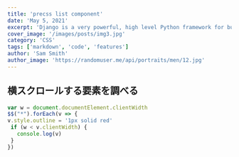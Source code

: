 ```yaml
---
title: 'precss list component'
date: 'May 5, 2021'
excerpt: 'Django is a very powerful, high level Python framework for building web applications'
cover_image: '/images/posts/img3.jpg'
category: 'CSS'
tags: ['markdown', 'code', 'features']
author: 'Sam Smith'
author_image: 'https://randomuser.me/api/portraits/men/12.jpg'
---
```



## 横スクロールする要素を調べる

```js
var w = document.documentElement.clientWidth
$$("*").forEach(v => {
v.style.outline = '1px solid red'
 if (w < v.clientWidth) {
   console.log(v)
 }
})

```